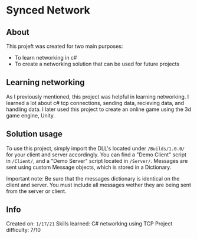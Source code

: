 # Synced Network

## About

This projeft was created for two main purposes:

- To learn networking in c#
- To create a networking solution that can be used for future projects

## Learning networking

As I previously mentioned, this project was helpful in learning networking. I learned a lot about c# tcp connections, sending data, recieving data, and handling data. I later used this project to create an online game using the 3d game engine, Unity.

## Solution usage

To use this project, simply import the DLL's located under `/Builds/1.0.0/` for your client and server accordingly. You can find a "Demo Client" script in `/Client/`, and a "Demo Server" script located in `/Server/`. Messages are sent using custom Message objects, which is stored in a Dictionary.

Important note: Be sure that the messages dictionary is identical on the client and server. You must include all messages wether they are being sent from the server or client.

## Info

Created on: `1/17/21`
Skills learned: C# networking using TCP
Project difficulty: 7/10
